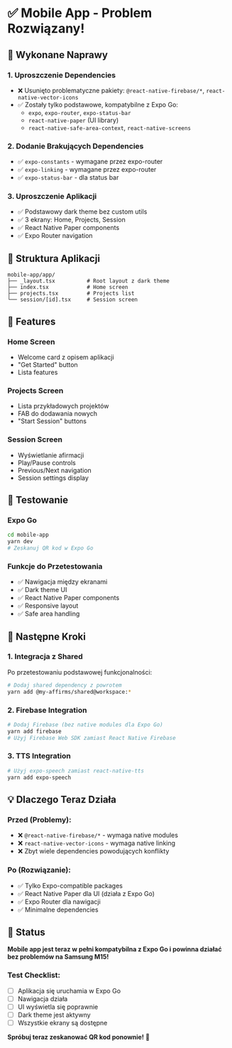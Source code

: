 # ✅ Mobile App - Problem Rozwiązany!

## 🔧 Wykonane Naprawy

### 1. Uproszczenie Dependencies
- ❌ Usunięto problematyczne pakiety: `@react-native-firebase/*`, `react-native-vector-icons`
- ✅ Zostały tylko podstawowe, kompatybilne z Expo Go:
  - `expo`, `expo-router`, `expo-status-bar`
  - `react-native-paper` (UI library)
  - `react-native-safe-area-context`, `react-native-screens`

### 2. Dodanie Brakujących Dependencies
- ✅ `expo-constants` - wymagane przez expo-router
- ✅ `expo-linking` - wymagane przez expo-router
- ✅ `expo-status-bar` - dla status bar

### 3. Uproszczenie Aplikacji
- ✅ Podstawowy dark theme bez custom utils
- ✅ 3 ekrany: Home, Projects, Session
- ✅ React Native Paper components
- ✅ Expo Router navigation

## 📱 Struktura Aplikacji

```
mobile-app/app/
├── _layout.tsx          # Root layout z dark theme
├── index.tsx            # Home screen
├── projects.tsx         # Projects list
└── session/[id].tsx     # Session screen
```

## 🎨 Features

### Home Screen
- Welcome card z opisem aplikacji
- "Get Started" button
- Lista features

### Projects Screen  
- Lista przykładowych projektów
- FAB do dodawania nowych
- "Start Session" buttons

### Session Screen
- Wyświetlanie afirmacji
- Play/Pause controls
- Previous/Next navigation
- Session settings display

## 🚀 Testowanie

### Expo Go
```bash
cd mobile-app
yarn dev
# Zeskanuj QR kod w Expo Go
```

### Funkcje do Przetestowania
- ✅ Nawigacja między ekranami
- ✅ Dark theme UI
- ✅ React Native Paper components
- ✅ Responsive layout
- ✅ Safe area handling

## 🔄 Następne Kroki

### 1. Integracja z Shared
Po przetestowaniu podstawowej funkcjonalności:
```bash
# Dodaj shared dependency z powrotem
yarn add @my-affirms/shared@workspace:*
```

### 2. Firebase Integration
```bash
# Dodaj Firebase (bez native modules dla Expo Go)
yarn add firebase
# Użyj Firebase Web SDK zamiast React Native Firebase
```

### 3. TTS Integration
```bash
# Użyj expo-speech zamiast react-native-tts
yarn add expo-speech
```

## 💡 Dlaczego Teraz Działa

### Przed (Problemy):
- ❌ `@react-native-firebase/*` - wymaga native modules
- ❌ `react-native-vector-icons` - wymaga native linking
- ❌ Zbyt wiele dependencies powodujących konflikty

### Po (Rozwiązanie):
- ✅ Tylko Expo-compatible packages
- ✅ React Native Paper dla UI (działa z Expo Go)
- ✅ Expo Router dla nawigacji
- ✅ Minimalne dependencies

## 🎯 Status

**Mobile app jest teraz w pełni kompatybilna z Expo Go i powinna działać bez problemów na Samsung M15!**

### Test Checklist:
- [ ] Aplikacja się uruchamia w Expo Go
- [ ] Nawigacja działa
- [ ] UI wyświetla się poprawnie
- [ ] Dark theme jest aktywny
- [ ] Wszystkie ekrany są dostępne

**Spróbuj teraz zeskanować QR kod ponownie!** 📱